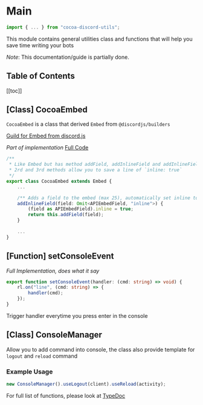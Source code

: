 # Main

```ts
import { ... } from "cocoa-discord-utils";
```

This module contains general utilities class and functions that will help you
save time writing your bots

*Note*: This documentation/guide is partially done.

## Table of Contents

[[toc]]

## [Class] CocoaEmbed

`CocoaEmbed` is a class that derived `Embed` from `@discordjs/builders`

[Guild for Embed from discord.js](https://discordjs.guide/popular-topics/embeds.html#embed-preview)

*Part of implementation* [Full Code](https://github.com/Leomotors/cocoa-discord-utils/blob/main/src/main/embed.ts)

```ts
/**
 * Like Embed but has method addField, addInlineField and addInlineFields,
 * 2rd and 3rd methods allow you to save a line of `inline: true`
 */
export class CocoaEmbed extends Embed {
    ...

    /** Adds a field to the embed (max 25), automatically set inline to true */
    addInlineField(field: Omit<APIEmbedField, "inline">) {
        (field as APIEmbedField).inline = true;
        return this.addField(field);
    }
    
    ...
}
```

## [Function] setConsoleEvent

*Full Implementation, does what it say*

```ts
export function setConsoleEvent(handler: (cmd: string) => void) {
    rl.on("line", (cmd: string) => {
        handler(cmd);
    });
}
```

Trigger handler everytime you press enter in the console

## [Class] ConsoleManager

Allow you to add command into console, the class also provide template for
`logout` and `reload` command

### Example Usage

```ts
new ConsoleManager().useLogout(client).useReload(activity);
```

For full list of functions, please look at [TypeDoc](https://leomotors.me/cocoa-discord-utils/typedoc/)
